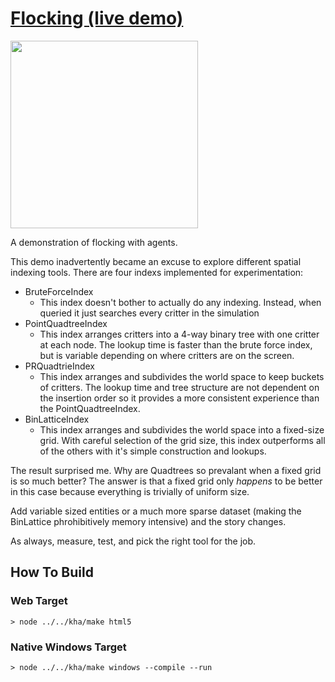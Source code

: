 # [Flocking (live demo)](https://bradlyman.github.io/get-creative-with-kha/P2-Critters/4-Flocking/)

<img src="https://bradlyman.github.io/get-creative-with-kha/P2-Critters/4-Flocking/Screenshot.png" width="300" />

A demonstration of flocking with agents.

This demo inadvertently became an excuse to explore different spatial indexing
tools. There are four indexs implemented for experimentation:

- BruteForceIndex
  - This index doesn't bother to actually do any indexing. Instead, when queried
    it just searches every critter in the simulation
- PointQuadtreeIndex
  - This index arranges critters into a 4-way binary tree with one critter at
    each node. The lookup time is faster than the brute force index, but is
    variable depending on where critters are on the screen.
- PRQuadtrieIndex
  - This index arranges and subdivides the world space to keep buckets of
    critters. The lookup time and tree structure are not dependent on the
    insertion order so it provides a more consistent experience than the
    PointQuadtreeIndex.
- BinLatticeIndex
  - This index arranges and subdivides the world space into a fixed-size grid.
    With careful selection of the grid size, this index outperforms all of the
    others with it's simple construction and lookups.

The result surprised me. Why are Quadtrees so prevalant when a fixed grid is so much better? The answer is that a fixed grid only *happens* to be better in this case because everything is trivially of uniform size.

Add variable sized entities or a much more sparse dataset (making the BinLattice phrohibitively memory intensive) and the story changes.

As always, measure, test, and pick the right tool
for the job.

## How To Build

### Web Target

```
> node ../../kha/make html5
```

### Native Windows Target

```
> node ../../kha/make windows --compile --run
```

